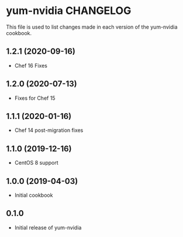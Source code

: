 yum-nvidia CHANGELOG
====================
This file is used to list changes made in each version of the
yum-nvidia cookbook.

1.2.1 (2020-09-16)
------------------
- Chef 16 Fixes

1.2.0 (2020-07-13)
------------------
- Fixes for Chef 15

1.1.1 (2020-01-16)
------------------
- Chef 14 post-migration fixes

1.1.0 (2019-12-16)
------------------
- CentOS 8 support

1.0.0 (2019-04-03)
------------------
- Initial cookbook

0.1.0
-----
- Initial release of yum-nvidia

